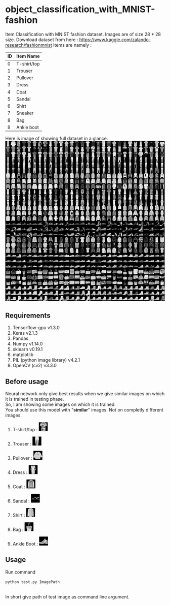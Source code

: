 # object_classification_with_MNIST-fashion
Item Classification with MNIST fashion dataset. Images are of size 28 * 28 size.
Download dataset from here : https://www.kaggle.com/zalando-research/fashionmnist
Items are namely : <br/>

| ID | Item Name  |
| -- | ---------- |
| 0  | T-shirt/top|
| 1  | Trouser    |
| 2  | Pullover   |
| 3  | Dress      |
| 4  | Coat       |
| 5  | Sandal     |
| 6  | Shirt      |
| 7  | Sneaker    |
| 8  | Bag        |
| 9  | Ankle boot |

Here is image of showing full dataset in a glance. <br/>
![alt text](https://github.com/prashant-kikani/object_classification_with_MNIST-fashion/blob/master/fashion-mnist-sprite.png)
## Requirements
1. Tensorflow-gpu v1.3.0
2. Keras v2.1.3
3. Pandas
4. Numpy v1.14.0
5. sklearn v0.19.1
6. matplotlib
7. PIL (python image library) v4.2.1
8. OpenCV (cv2) v3.3.0


## Before usage
Neural network only give best results when we give similar images on which it is trained in testing phase.<br/> 
So, I am showing some images on which it is trained.<br/>
You should use this model with "<b>similar</b>" images. Not on completly different images.
1. T-shirt/top : 
![alt text](https://github.com/prashant-kikani/object_classification_with_MNIST-fashion/blob/master/sample_images/T-shirt-top.jpg)

2. Trouser : 
![alt text](https://github.com/prashant-kikani/object_classification_with_MNIST-fashion/blob/master/sample_images/Trouser1.jpg)

3. Pullover : 
![alt text](https://github.com/prashant-kikani/object_classification_with_MNIST-fashion/blob/master/sample_images/pullover1.jpg)

4. Dress : 
![alt text](https://github.com/prashant-kikani/object_classification_with_MNIST-fashion/blob/master/sample_images/Dressp.jpg)

5. Coat : 
![alt text](https://github.com/prashant-kikani/object_classification_with_MNIST-fashion/blob/master/sample_images/Coat1.jpg)

6. Sandal : 
![alt text](https://github.com/prashant-kikani/object_classification_with_MNIST-fashion/blob/master/sample_images/Sandal1.jpg)

7. Shirt : 
![alt text](https://github.com/prashant-kikani/object_classification_with_MNIST-fashion/blob/master/sample_images/Shirt1.jpg)

8. Bag : 
![alt text](https://github.com/prashant-kikani/object_classification_with_MNIST-fashion/blob/master/sample_images/Bag1.jpg)

9. Ankle Boot : 
![alt text](https://github.com/prashant-kikani/object_classification_with_MNIST-fashion/blob/master/sample_images/Ankle_boot1.jpg)

## Usage

Run command <br/>
```
python test.py ImagePath
```
<br/>
In short give path of test image as command line argument.

